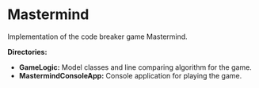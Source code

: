 # Mastermind
Implementation of the code breaker game Mastermind.

__Directories:__
- __GameLogic:__ Model classes and line comparing algorithm for the game.
- __MastermindConsoleApp:__ Console application for playing the game.
